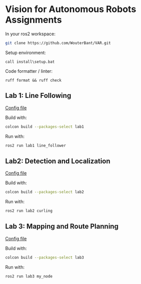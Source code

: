 # Vision for Autonomous Robots Assignments

In your ros2 workspace:
```bash
git clone https://github.com/WouterBant/VAR.git
```

Setup environment:
```
call install\setup.bat
```

Code formatter / linter:
```
ruff format && ruff check
```

## Lab 1: Line Following
[Config file](configs/lab1/config.yaml)

Build with:
```bash
colcon build --packages-select lab1
```

Run with:
```bash
ros2 run lab1 line_follower
```

## Lab2: Detection and Localization
[Config file](configs/lab2/config.yaml)

Build with:
```bash
colcon build --packages-select lab2
```

Run with:
```bash
ros2 run lab2 curling
```

## Lab 3: Mapping and Route Planning
[Config file](configs/lab3/config.yaml)

Build with:
```bash
colcon build --packages-select lab3
```

Run with:
```bash
ros2 run lab3 my_node
```